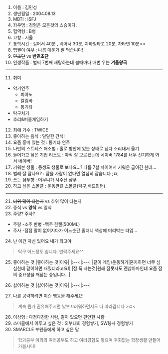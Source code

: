 1. 이름 : 김민성
2. 생년월일 : 2004.08.13
3. MBTI : ISFJ
4. 좌우명 : 경험은 모든것의 스승이다.
5. 혈액형 : B형
6. 고향 : 서울
7. 통학시간 : 걸어서 40분 , 뛰어서 30분, 지하철타고 20분, 차타면 10분><
8. 맵찔이 여부 : 나름 매운거 잘 먹습니다!
9. ~~민초단~~ vs **반민초단** 
10. 인생작품 : 벌써 7번째 재탕하는데 볼때마다 매번 우는 **겨울왕국**
---
11. 취미
- 악기연주
  - 피아노
  - 칼림바
  - 통기타
- 탁구치기
- 추리&퍼즐게임하기
12. 최애 가수 : TWICE
13. 좋아하는 음식 : 달달한 간식! 
14. 요즘 흥미 있는 것 : 통기타 연주
15. 나만의 스트레스 해소법 : 홀로 방안에 있는 상태로 냅다 소리내서 울기
16. 들어가고 싶은 기업 리스트 : 아직 잘 모르겠는데 네이버 1784를 너무 신기하게 봐서 네이버!
17. 키워본 생물 : 동생도 생물로 보나요...? 나름 7살 차이여서 키워온 급이긴 한데...
18. 벌레 잘 잡나요? : 잡을 사람이 없다면 열심히 잡습니다 ;ㅁ;
19. 쓰는 샴푸향 : 어무니가 사주신 샴푸
20. 하고 싶은 스몰클 : 운동관련 스몰클(탁구,배드민턴)
***
21. ~~더위 많이 타는지~~ vs 추위 많이 타는지
22. 중식 vs **양식** vs 일식
23. 주량? 주사? 
- 주량
  -소주 반병
  -맥주 한캔(500ML)
- 주사
  -점점 말이 없어지다가 어느순간 졸더니 책상에 머리박는 타입...
24. 난 이건 자신 있어요 내가 최고야
   > 탁구 어느정도 칩니다. 연락주세요^^
25. 좋아하는 것
|좋아하는 것|이유|
|:---:|:---|
|같이 게임/운동하기|혼자하면 너무 심심한데 같이하면 재밌더라고요!|
|잠 푹 자는것|원래 잠못자도 괜찮아파인데 요즘 잠의 중요성을 깨닫는 중입니다...|
26. 싫어하는 것
|싫어하는 것|이유|
|:---:|:---|

27. 나를 공략하려면 이런 행동을 해주세요!
  > 계속 뭔가 권유해주시면 낯부끄러워하면서도 다 따라갑니다 >ㅁ<
28. 이상형 : 다정다감한 사람, 같이 있으면 편안한 사람
29. 스마클에서 이루고 싶은 것 : 외부대회 경험쌓기, SW봉사 경험쌓기
30. SMARCLE 부원들에게 하고 싶은 말
 > 학과공부 이외의 여러공부도 하고 여러경험도 쌓으며 후회없는 학창생활 만들어가봅시다!
